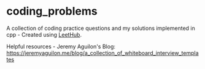 # coding_problems
A collection of coding practice questions and my solutions implemented in cpp - Created using [LeetHub](https://github.com/QasimWani/LeetHub).

Helpful resources - 
Jeremy Aguilon's Blog: https://jeremyaguilon.me/blog/a_collection_of_whiteboard_interview_templates

